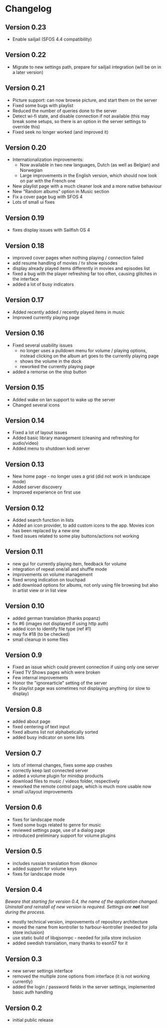 # Changelog

## Version 0.23

* Enable sailjail (SFOS 4.4 compatibility)

## Version 0.22

* Migrate to new settings path, prepare for sailjail integration (will
  be on in a later version)

## Version 0.21

* Picture support: can now browse picture, and start them on the server
* Fixed some bugs with playlist
* Reduced the number of queries done to the server
* Detect wi-fi state, and disable connection if not available (this may
  break some setups, so there is an option in the server settings to
  override this)
* Fixed seek no longer worked (and improved it)

## Version 0.20

* Internationalization improvements:
  * Now available in two new languages, Dutch (as well as Belgian) and Norwegian
  * Large improvements in the English version, which should now look on par with
    the French one
* New playlist page with a much cleaner look and a more native behaviour
* New "Random albums" option in Music section
* Fix a cover page bug with SFOS 4
* Lots of small ui fixes

## Version 0.19

* fixes display issues with Sailfish OS 4

## Version 0.18

* improved cover pages when nothing playing / connection failed
* add resume handling of movies / tv show episodes
* display already played items differently in movies and episodes list
* fixed a bug with the player refreshing far too often, causing glitches in
the interface
* added a lot of busy indicators

## Version 0.17

* Added recently added / recently played items in music
* Improved currently playing page

## Version 0.16

* Fixed several usability issues 
  * no longer uses a pulldown menu for volume / playing options, instead
    clicking on the album art goes to the currently playing page
  * shows the volume in the dock
  * reworked the currently playing page
* added a remorse on the stop button

## Version 0.15

* Added wake on lan support to wake up the server
* Changed several icons

## Version 0.14

* Fixed a lot of layout issues
* Added basic library management (cleaning and refreshing for audio/video)
* Added menu to shutdown kodi server

## Version 0.13

* New home page - no longer uses a grid (did not work in landscape mode)
* Added server discovery
* Improved experience on first use

## Version 0.12

* Added search function in lists
* Added an icon provider, to add custom icons to the app. Movies icon has
been replaced by a new one
* fixed issues related to some play buttons/actions not working

## Version 0.11

* new gui for currently playing item, feedback for volume
* integration of repeat one/all and shuffle mode
* improvements on volume management
* fixed wrong indication on touchpad
* add download options for albums, not only using file browsing but
also in artist view or in list view

## Version 0.10

* added german translation (thanks popanz)
* fix #6 (images not displayed if using http auth)
* added icon to identify file type (ref #1)
* may fix #18 (to be checked)
* small cleanup in some files

## Version 0.9

* Fixed an issue which could prevent connection if using only one server
* Fixed TV Shows pages which were broken
* Few internal improvements
* Honor the "ignorearticle" setting of the server
* fix playlist page was sometimes not displaying anything (or slow to display)

## Version 0.8

* added about page
* fixed centering of text input
* fixed albums list not alphabetically sorted
* added busy indicator on some lists

## Version 0.7

* lots of internal changes, fixes some app crashes
* correctly keep last connected server
* added a volume plugin for minidsp products
* download files to music / videos folder, respectively
* reworked the remote control page, which is much more usable now
* small ui/layout improvements

## Version 0.6

* fixes for landscape mode
* fixed some bugs related to genre for music
* reviewed settings page, use of a dialog page
* introduced preliminary support for volume plugins

## Version 0.5

* includes russian translation from dikonov
* added support for volume keys
* fixes for landscape mode

## Version 0.4

*Beware that starting for version 0.4, the name of the application changed.
Uninstall and reinstall of new version is required. Settings are ***not***
lost during the process.*

* mostly technical version, improvements of repository architecture
* moved the name from kontroller to harbour-kontroller (needed for jolla store
inclusion)
* use static build of libqjsonrpc - needed for jolla store inclusion
* added swedish translation, many thanks to eson57 for it

## Version 0.3

* new server settings interface
* removed the multiple zone options from interface (it is not working
currently)
* added the login / password fields in the server settings, implemented
basic auth handling

## Version 0.2

* initial public release
